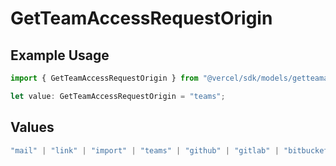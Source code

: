 # GetTeamAccessRequestOrigin

## Example Usage

```typescript
import { GetTeamAccessRequestOrigin } from "@vercel/sdk/models/getteamaccessrequestop.js";

let value: GetTeamAccessRequestOrigin = "teams";
```

## Values

```typescript
"mail" | "link" | "import" | "teams" | "github" | "gitlab" | "bitbucket" | "saml" | "dsync" | "feedback" | "organization-teams"
```